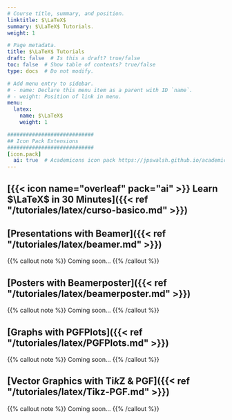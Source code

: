 ```yaml
---
# Course title, summary, and position.
linktitle: $\LaTeX$
summary: $\LaTeX$ Tutorials.
weight: 1

# Page metadata.
title: $\LaTeX$ Tutorials
draft: false  # Is this a draft? true/false
toc: false  # Show table of contents? true/false
type: docs  # Do not modify.

# Add menu entry to sidebar.
# - name: Declare this menu item as a parent with ID `name`.
# - weight: Position of link in menu.
menu:
  latex:
    name: $\LaTeX$
    weight: 1

############################
## Icon Pack Extensions
############################
[icon.pack]
  ai: true  # Academicons icon pack https://jpswalsh.github.io/academicons/	
---
```


## [{{< icon name="overleaf" pack="ai" >}} Learn $\LaTeX$ in 30 Minutes]({{< ref "/tutoriales/latex/curso-basico.md" >}})

## [Presentations with Beamer]({{< ref "/tutoriales/latex/beamer.md" >}})

{{% callout note %}}
Coming soon...
{{% /callout %}}

## [Posters with Beamerposter]({{< ref "/tutoriales/latex/beamerposter.md" >}})

{{% callout note %}}
Coming soon...
{{% /callout %}}

## [Graphs with PGFPlots]({{< ref "/tutoriales/latex/PGFPlots.md" >}})

{{% callout note %}}
Coming soon...
{{% /callout %}}

## [Vector Graphics with Ti*k*Z & PGF]({{< ref "/tutoriales/latex/Tikz-PGF.md" >}})

{{% callout note %}}
Coming soon...
{{% /callout %}}
